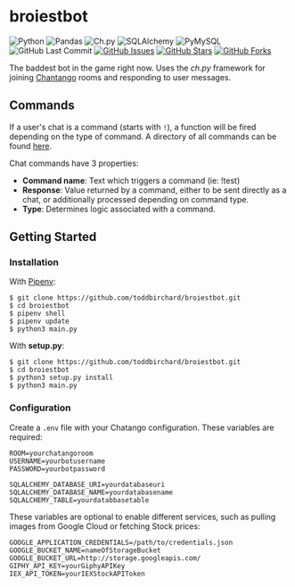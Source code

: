 # broiestbot

![Python](https://img.shields.io/badge/python-^3.7-blue.svg?longCache=true&style=flat-square&colorA=4c566a&colorB=5e81ac)
![Pandas](https://img.shields.io/badge/pandas-0.25.0-blue.svg?longCache=true&style=flat-square&colorA=4c566a&colorB=5e81ac)
![Ch.py](https://img.shields.io/badge/ch.py-1.3.8-blue.svg?longCache=true&style=flat-square&colorA=4c566a&colorB=5e81ac)
![SQLAlchemy](https://img.shields.io/badge/SQLAlchemy-1.3.11-red.svg?longCache=true&style=flat-square&logo=scala&logoColor=white&colorA=4c566a&colorB=bf616a)
![PyMySQL](https://img.shields.io/badge/PyMySQL-v0.9.3-red.svg?longCache=true&style=flat-square&logo=mysql&logoColor=white&colorA=4c566a&colorB=bf616a)
![GitHub Last Commit](https://img.shields.io/github/last-commit/google/skia.svg?style=flat-square&colorA=4c566a&logo=GitHub&colorB=a3be8c)
[![GitHub Issues](https://img.shields.io/github/issues/toddbirchard/broiestbot.svg?style=flat-square&colorA=4c566a&logo=GitHub&colorB=ebcb8b)](https://github.com/toddbirchard/broiestbot/issues)
[![GitHub Stars](https://img.shields.io/github/stars/toddbirchard/broiestbot.svg?style=flat-square&colorA=4c566a&logo=GitHub&colorB=ebcb8b)](https://github.com/toddbirchard/broiestbot/stargazers)
[![GitHub Forks](https://img.shields.io/github/forks/toddbirchard/broiestbot.svg?style=flat-square&colorA=4c566a&logo=GitHub&colorB=ebcb8b)](https://github.com/toddbirchard/broiestbot/network)

The baddest bot in the game right now. Uses the *ch.py* framework for joining [Chantango](https://www.chatango.com/) rooms and responding to user messages.


## Commands

If a user's chat is a command (starts with `!`), a function will be fired depending on the type of command. A directory of all commands can be found [here](http://broiestbro.com/table/commands).

Chat commands have 3 properties:
* **Command name**: Text which triggers a command (ie: !test)
* **Response**: Value returned by a command, either to be sent directly as a chat, or additionally processed depending on command type.
* **Type**: Determines logic associated with a command.


## Getting Started

### Installation

With [Pipenv](https://pipenv.kennethreitz.org/en/latest/):

```
$ git clone https://github.com/toddbirchard/broiestbot.git
$ cd broiestbot
$ pipenv shell
$ pipenv update
$ python3 main.py
```

With **setup.py**:

```
$ git clone https://github.com/toddbirchard/broiestbot.git
$ cd broiestbot
$ python3 setup.py install
$ python3 main.py
```

### Configuration

Create a `.env` file with your Chatango configuration. These variables are required:

```
ROOM=yourchatangoroom
USERNAME=yourbotusername
PASSWORD=yourbotpassword

SQLALCHEMY_DATABASE_URI=yourdatabaseuri
SQLALCHEMY_DATABASE_NAME=yourdatabasename
SQLALCHEMY_TABLE=yourdatabbasetable
```

These variables are optional to enable different services, such as pulling images from Google Cloud or fetching Stock prices:

```
GOOGLE_APPLICATION_CREDENTIALS=/path/to/credentials.json
GOOGLE_BUCKET_NAME=nameOfStorageBucket
GOOGLE_BUCKET_URL=http://storage.googleapis.com/
GIPHY_API_KEY=yourGiphyAPIKey
IEX_API_TOKEN=yourIEXStockAPIToken
```
